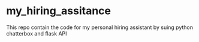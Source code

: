 # my_hiring_assitance
This repo contain the code for my personal hiring assistant by suing python chatterbox and flask API 
